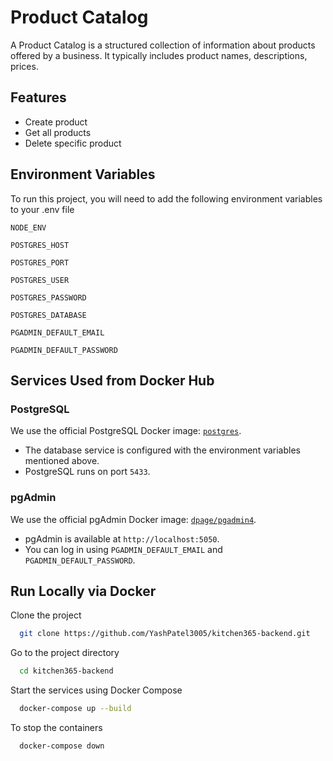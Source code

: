 # Product Catalog

A Product Catalog is a structured collection of information about products offered by a business. It typically includes product names, descriptions, prices.

## Features

- Create product
- Get all products
- Delete specific product

## Environment Variables

To run this project, you will need to add the following environment variables to your .env file

`NODE_ENV`

`POSTGRES_HOST`

`POSTGRES_PORT`

`POSTGRES_USER`

`POSTGRES_PASSWORD`

`POSTGRES_DATABASE`

`PGADMIN_DEFAULT_EMAIL`

`PGADMIN_DEFAULT_PASSWORD`

## Services Used from Docker Hub

### PostgreSQL

We use the official PostgreSQL Docker image: [`postgres`](https://hub.docker.com/_/postgres).

- The database service is configured with the environment variables mentioned above.
- PostgreSQL runs on port `5433`.

### pgAdmin

We use the official pgAdmin Docker image: [`dpage/pgadmin4`](https://hub.docker.com/r/dpage/pgadmin4).

- pgAdmin is available at `http://localhost:5050`.
- You can log in using `PGADMIN_DEFAULT_EMAIL` and `PGADMIN_DEFAULT_PASSWORD`.

## Run Locally via Docker

Clone the project

```bash
  git clone https://github.com/YashPatel3005/kitchen365-backend.git
```

Go to the project directory

```bash
  cd kitchen365-backend
```

Start the services using Docker Compose

```bash
  docker-compose up --build
```

To stop the containers

```bash
  docker-compose down
```
